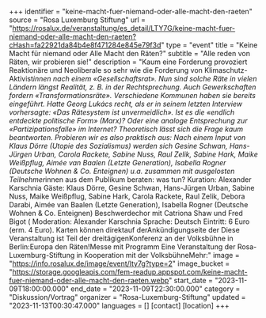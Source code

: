 +++
identifier = "keine-macht-fuer-niemand-oder-alle-macht-den-raeten"
source = "Rosa Luxemburg Stiftung"
url = "https://rosalux.de/veranstaltung/es_detail/LTY7G/keine-macht-fuer-niemand-oder-alle-macht-den-raeten?cHash=fa22921da84b4e8f471284e845e79f3d"
type = "event"
title = "Keine Macht für niemand oder Alle Macht den Räten?"
subtitle = "Alle reden von Räten, wir probieren sie!"
description = "Kaum eine Forderung provoziert Reaktionäre und Neoliberale so sehr wie die Forderung von Klimaschutz-Aktivist*innen nach einem «Gesellschaftsrat». Nun sind solche Räte in vielen Ländern längst Realität, z. B. in der Rechtsprechung. Auch Gewerkschaften fordern «Transformationsräte». Verschiedene Kommunen haben sie bereits eingeführt. Hatte Georg Lukács recht, als er in seinem letzten Interview vorhersagte: «Das Rätesystem ist unvermeidlich». Ist es die «endlich entdeckte politische Form» (Marx)? Oder eine analoge Entsprechung zur «Partizipationsfalle» im Internet? 
Theoretisch lässt sich die Frage kaum beantworten. Probieren wir es also praktisch aus: Nach einem Input von Klaus Dörre (Utopie des Sozialismus) werden sich Gesine Schwan, Hans-Jürgen Urban, Carola Rackete, Sabine Nuss, Raul Zelik, Sabine Hark, Maike Weißpflug, Aimée van Baalen (Letzte Generation), Isabella Rogner (Deutsche Wohnen & Co. Enteignen) u.a. zusammen mit ausgelosten Teilnehmer*innen aus dem Publikum beraten: was tun?
Kuration: Alexander Karschnia
Gäste: Klaus Dörre, Gesine Schwan, Hans-Jürgen Urban, Sabine Nuss, Maike Weißpflug, Sabine Hark, Carola Rackete, Raul Zelik, Debora Darabi, Aimée van Baalen (Letzte Generation), Isabella Rogner (Deutsche Wohnen & Co. Enteignen)
Beschwerdechor mit Catriona Shaw und Fred Bigot (
Moderation: Alexander Karschnia 
Sprache: Deutsch
Eintritt: 6 Euro (erm. 4 Euro). Karten können direktauf derAnkündigungseite der 
Diese Veranstaltung ist Teil der dreitägigenKonferenz an der Volksbühne in Berlin:Europa den Räten!Messe mit Programm Eine Veranstaltung der Rosa-Luxemburg-Stiftung in Kooperation mit der VolksbühneMehr:"
image = "https://info.rosalux.de/image/event/lty7g?type=2"
image_bucket = "https://storage.googleapis.com/fem-readup.appspot.com/keine-macht-fuer-niemand-oder-alle-macht-den-raeten.webp"
start_date = "2023-11-09T18:00:00.000"
end_date = "2023-11-09T22:30:00.000"
category = "Diskussion/Vortrag"
organizer = "Rosa-Luxemburg-Stiftung"
updated = "2023-11-13T00:30:47.000"
languages = []
[contact]
[location]
+++
